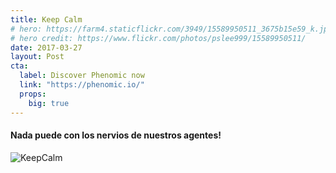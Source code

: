 ```yaml
---
title: Keep Calm
# hero: https://farm4.staticflickr.com/3949/15589950511_3675b15e59_k.jpg
# hero credit: https://www.flickr.com/photos/pslee999/15589950511/
date: 2017-03-27
layout: Post
cta:
  label: Discover Phenomic now
  link: "https://phenomic.io/"
  props:
    big: true
---
```

#### Nada puede con los nervios de nuestros agentes!
![KeepCalm](/assets/keepcalm.jpg)
